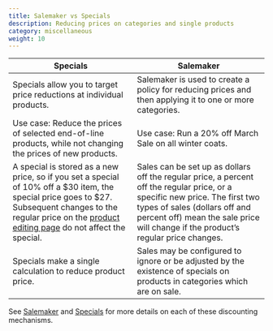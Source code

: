```yaml
---
title: Salemaker vs Specials 
description: Reducing prices on categories and single products
category: miscellaneous
weight: 10
---
```


Specials | Salemaker
---------|----------
Specials allow you to target price reductions at individual products. | Salemaker is used to create a policy for reducing prices and then applying it to one or more categories.
Use case: Reduce the prices of selected end-of-line products, while not changing the prices of new products. | Use case: Run a 20% off March Sale on all winter coats. 
A special is stored as a new price, so if you set a special of 10% off a $30 item, the special price goes to $27.  Subsequent changes to the regular price on the [product editing page](/user/products/product_edit/) do not affect the special.  | Sales can be set up as dollars off the regular price, a percent off the regular price, or a specific new price. The first two types of sales (dollars off and percent off) mean the sale price will change if the product’s regular price changes. 
Specials make a single calculation to reduce product price. | Sales may be configured to ignore or be adjusted by the existence of specials on products in categories which are on sale. 

See [Salemaker](/user/admin_pages/catalog/salemaker/) and [Specials](/user/admin_pages/catalog/specials/) for more details  on each of these discounting mechanisms.


